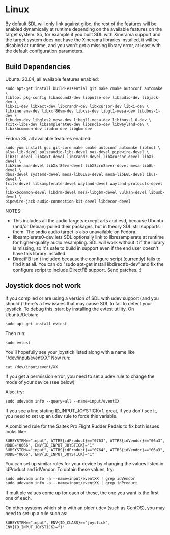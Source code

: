 Linux
================================================================================

By default SDL will only link against glibc, the rest of the features will be
enabled dynamically at runtime depending on the available features on the target
system. So, for example if you built SDL with Xinerama support and the target
system does not have the Xinerama libraries installed, it will be disabled
at runtime, and you won't get a missing library error, at least with the 
default configuration parameters.


Build Dependencies
--------------------------------------------------------------------------------

Ubuntu 20.04, all available features enabled:

    sudo apt-get install build-essential git make cmake autoconf automake \
    libtool pkg-config libasound2-dev libpulse-dev libaudio-dev libjack-dev \
    libx11-dev libxext-dev libxrandr-dev libxcursor-dev libxi-dev \
    libxinerama-dev libxxf86vm-dev libxss-dev libgl1-mesa-dev libdbus-1-dev \
    libudev-dev libgles2-mesa-dev libegl1-mesa-dev libibus-1.0-dev \
    fcitx-libs-dev libsamplerate0-dev libsndio-dev libwayland-dev \
    libxkbcommon-dev libdrm-dev libgbm-dev

Fedora 35, all available features enabled:

    sudo yum install gcc git-core make cmake autoconf automake libtool \
    alsa-lib-devel pulseaudio-libs-devel nas-devel pipewire-devel \
    libX11-devel libXext-devel libXrandr-devel libXcursor-devel libXi-devel \
    libXinerama-devel libXxf86vm-devel libXScrnSaver-devel mesa-libGL-devel \
    dbus-devel systemd-devel mesa-libGLES-devel mesa-libEGL-devel ibus-devel \
    fcitx-devel libsamplerate-devel wayland-devel wayland-protocols-devel \
    libxkbcommon-devel libdrm-devel mesa-libgbm-devel vulkan-devel libusb-devel \
    pipewire-jack-audio-connection-kit-devel libdecor-devel

NOTES:
- This includes all the audio targets except arts and esd, because Ubuntu
  (and/or Debian) pulled their packages, but in theory SDL still supports them.
  The sndio audio target is also unavailable on Fedora.
- libsamplerate0-dev lets SDL optionally link to libresamplerate at runtime
  for higher-quality audio resampling. SDL will work without it if the library
  is missing, so it's safe to build in support even if the end user doesn't
  have this library installed.
- DirectFB isn't included because the configure script (currently) fails to find
  it at all. You can do "sudo apt-get install libdirectfb-dev" and fix the 
  configure script to include DirectFB support. Send patches.  :)


Joystick does not work
--------------------------------------------------------------------------------

If you compiled or are using a version of SDL with udev support (and you should!)
there's a few issues that may cause SDL to fail to detect your joystick. To
debug this, start by installing the evtest utility. On Ubuntu/Debian:

    sudo apt-get install evtest
    
Then run:
    
    sudo evtest
    
You'll hopefully see your joystick listed along with a name like "/dev/input/eventXX"
Now run:
    
    cat /dev/input/event/XX

If you get a permission error, you need to set a udev rule to change the mode of
your device (see below)    
    
Also, try:
    
    sudo udevadm info --query=all --name=input/eventXX
    
If you see a line stating ID_INPUT_JOYSTICK=1, great, if you don't see it,
you need to set up an udev rule to force this variable.

A combined rule for the Saitek Pro Flight Rudder Pedals to fix both issues looks 
like:
    
    SUBSYSTEM=="input", ATTRS{idProduct}=="0763", ATTRS{idVendor}=="06a3", MODE="0666", ENV{ID_INPUT_JOYSTICK}="1"
    SUBSYSTEM=="input", ATTRS{idProduct}=="0764", ATTRS{idVendor}=="06a3", MODE="0666", ENV{ID_INPUT_JOYSTICK}="1"
   
You can set up similar rules for your device by changing the values listed in
idProduct and idVendor. To obtain these values, try:
    
    sudo udevadm info -a --name=input/eventXX | grep idVendor
    sudo udevadm info -a --name=input/eventXX | grep idProduct
    
If multiple values come up for each of these, the one you want is the first one of each.    

On other systems which ship with an older udev (such as CentOS), you may need
to set up a rule such as:
    
    SUBSYSTEM=="input", ENV{ID_CLASS}=="joystick", ENV{ID_INPUT_JOYSTICK}="1"

